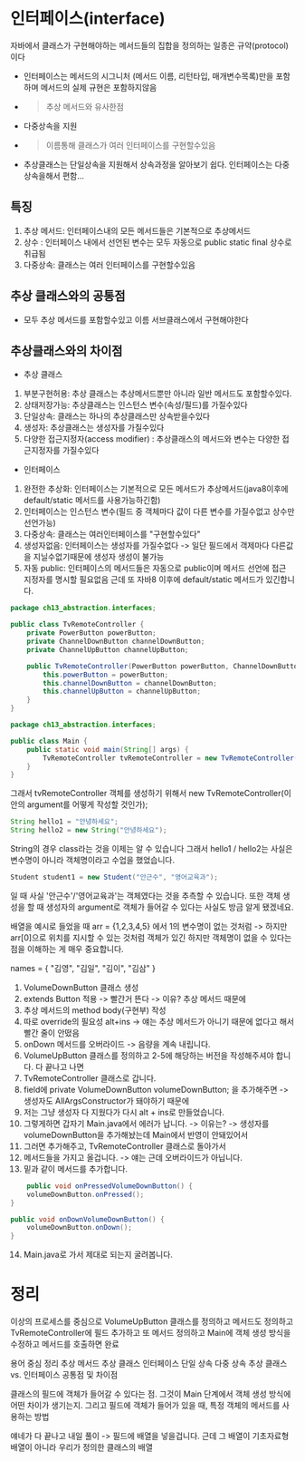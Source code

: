 # 인터페이스(interface)

자바에서 클래스가 구현해야하는 메서드들의 집합을 정의하는 일종은 규약(protocol)이다 

- 인터페이스는 메서드의 시그니처 (메서드 이름, 리턴타입, 매개변수목록)만을 포함하며 메서드의 실제 규현은 포함하지않음
- > 추상 메서드와 유사한점
- 다중상속을 지원
- > 이름통해 클래스가 여러 인터페이스를 구현할수있음
- 추상클래스는 단일상속을 지원해서 상속과정을 알아보기 쉽다. 인터페이스는 다중상속을해서 편함... 

## 특징
1. 추상 메서드: 인터페이스내의 모든 메서드들은 기본적으로 추상메서드
2. 상수 : 인터페이스 내에서 선언된 변수는 모두 자동으로 public static final 상수로 취급됨
3. 다중상속: 클래스는 여러 인터페이스를 구현할수있음

## 추상 클래스와의 공통점
- 모두 추상 메서드를 포함할수있고 이름 서브클래스에서 구현해야한다

## 추상클래스와의 차이점
- 추상 클래스 
1. 부분구현허용: 추상 클래스는 추상메서드뿐만 아니라 일반 메서드도 포함할수있다. 
2. 상태저장가능: 추상클래스는 인스턴스 변수(속성/필드)를 가질수있다
3. 단일상속: 클래스는 하나의 추상클래스만 상속받을수있다
4. 생성자: 추상클래스는 생성자를 가질수있다
5. 다양한 접근지정자(access modifier) : 추상클래스의 메서드와 변수는 다양한 접근지정자를 가질수있다

- 인터페이스
1. 완전한 추상화: 인터페이스는 기본적으로 모든 메서드가 추상메서드(java8이후에 default/static 메서드를 사용가능하긴함)
2. 인터페이스는 인스턴스 변수(필드 중 객체마다 값이 다른 변수를 가질수없고 상수만 선언가능)
3. 다중상속: 클래스는 여러인터페이스를 "구현할수있다"
4. 생성자없음: 인터페이스는 생성자를 가질수없다
-> 일단 필드에서 객제마다 다른값을 지닐수없기때문에 생성자 생성이 불가능
5. 자동 public: 인터페이스의 메서드들은 자동으로 public이며 메서드 선언에 접근 지정자를 명시할 필요없음
   근데 또 자바8 이후에 default/static 메서드가 있긴합니다.

```java
package ch13_abstraction.interfaces;

public class TvRemoteController {
    private PowerButton powerButton;
    private ChannelDownButton channelDownButton;
    private ChannelUpButton channelUpButton;

    public TvRemoteController(PowerButton powerButton, ChannelDownButton channelDownButton, ChannelUpButton channelUpButton) {
        this.powerButton = powerButton;
        this.channelDownButton = channelDownButton;
        this.channelUpButton = channelUpButton;
    }
}

package ch13_abstraction.interfaces;

public class Main {
    public static void main(String[] args) {
        TvRemoteController tvRemoteController = new TvRemoteController();
    }
}
```

그래서 tvRemoteController 객체를 생성하기 위해서
new TvRemoteController(이 안의 argument를 어떻게 작성할 것인가);

```java
String hello1 = "안녕하세요";
String hello2 = new String("안녕하세요");
```
String의 경우 class라는 것을 이제는 알 수 있습니다
그래서 hello1 / hello2는 사실은 변수명이 아니라 객체명이라고
수업을 했었습니다.
```java
Student student1 = new Student("안근수", "영어교육과");
```
일 때 사실 '안근수'/'영어교육과'는 객체였다는 것을 추측할 수
있습니다. 또한 객체 생성을 할 때 생성자의 argument로
객체가 들어갈 수 있다는 사실도 방금 알게 됐겠네요.

배열을 예시로 들었을 때
arr = {1,2,3,4,5}
에서 1의 변수명이 없는 것처럼 -> 하지만 arr[0]으로 위치를 지시할
수 있는 것처럼
객체가 있긴 하지만 객체명이 없을 수 있다는 점을 이해하는 게
매우 중요합니다.

names = { "김영", "김일", "김이", "김삼" }

1. VolumeDownButton 클래스 생성
2. extends Button 적용 -> 빨간거 뜬다 -> 이유?
   추상 메서드 때문에
3. 추상 메서드의 method body(구현부) 작성
4. 따로 override의 필요성 alt+ins -> 얘는
   추상 메서드가 아니기 때문에 없다고 해서 빨간 줄이 안떴음
5. onDown 메서드를 오버라이드 -> 음량을 계속 내립니다.
6. VolumeUpButton 클래스를 정의하고 2-5에 해당하는
   버전을 작성해주셔야 합니다. 다 끝나고 나면
7. TvRemoteController 클래스로 갑니다.
8. field에 private VolumeDownButton volumeDownButton;
   을 추가해주면 -> 생성자도 AllArgsConstructor가 돼야하기 때문에
9. 저는 그냥 생성자 다 지웠다가 다시 alt + ins로 만들었습니다.
10. 그렇게하면 갑자기 Main.java에서 에러가 납니다. -> 이유는?
    -> 생성자를 volumeDownButton을 추가해놨는데 Main에서 반영이 안돼있어서
11. 그러면 추가해주고, TvRemoteController 클래스로 돌아가서
12. 메서드들을 가지고 올겁니다. -> 얘는 근데 오버라이드가 아닙니다.
13. 밑과 같이 메서드를 추가합니다.
```java
    public void onPressedVolumeDownButton() {
    volumeDownButton.onPressed();
}

public void onDownVolumeDownButton() {
    volumeDownButton.onDown();
}
```
14. Main.java로 가서 제대로 되는지 굴려봅니다.

# 정리

이상의 프로세스를 중심으로 VolumeUpButton 클래스를 정의하고
메서드도 정의하고 TvRemoteController에 필드 추가하고
또 메서드 정의하고
Main에 객체 생성 방식을 수정하고
메서드를 호출하면 완료

용어 중심 정리
추상 메서드
추상 클래스
인터페이스
단일 상속
다중 상속
추상 클래스 vs. 인터페이스 공통점 및 차이점

클래스의 필드에 객체가 들어갈 수 있다는 점.
그것이 Main 단계에서 객체 생성 방식에 어떤 차이가 생기는지.
그리고 필드에 객체가 들어가 있을 때, 특정 객체의 메서드를 사용하는 방법

얘네가 다 끝나고 내일 풀이 -> 필드에 배열을 넣을겁니다.
근데 그 배열이 기초자료형 배열이 아니라 우리가 정의한 클래스의 배열